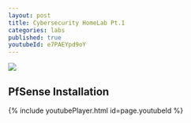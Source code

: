 ```yaml
---
layout: post
title: Cybersecurity HomeLab Pt.1
categories: labs
published: true
youtubeId: e7PAEYpd9oY
---
```


![]({{site.baseurl}}/images/seclabpt1.png)

## PfSense Installation

{% include youtubePlayer.html id=page.youtubeId %}


